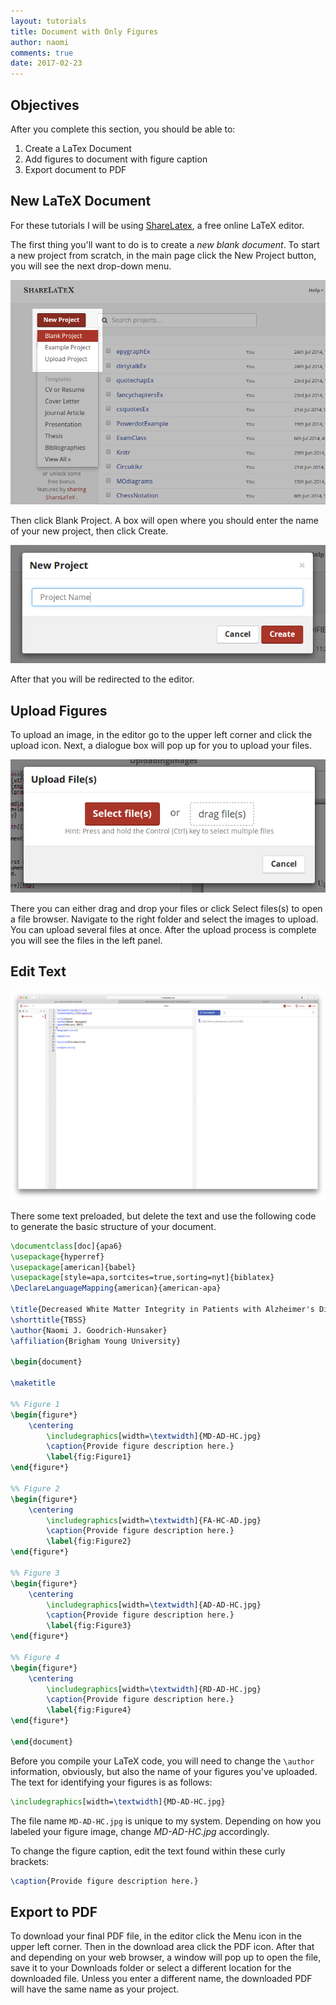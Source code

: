 ```yaml
---
layout: tutorials
title: Document with Only Figures
author: naomi
comments: true
date: 2017-02-23
---
```


## Objectives

After you complete this section, you should be able to:

1. Create a LaTex Document
2. Add figures to document with figure caption
3. Export document to PDF

## New LaTeX Document

For these tutorials I will be using [ShareLatex](http://www.sharelatex.com), a free online LaTeX editor.

The first thing you'll want to do is to create a *new blank document*. To start a new project from scratch, in the main page click the New Project button, you will see the next drop-down menu.

<img class="img-responsive" alt="" src="images/TheFirstDocumentEx4.png">

Then click Blank Project. A box will open where you should enter the name of your new project, then click Create.

<img class="img-responsive" alt="" src="images/TheFirstDocumentEx5.png">

After that you will be redirected to the editor.

## Upload Figures

To upload an image, in the editor go to the upper left corner and click the upload icon. Next, a dialogue box will pop up for you to upload your files.

<img class="img-responsive" alt="" src="images/UploadingImagesEx2.png">

There you can either drag and drop your files or click Select files(s) to open a file browser. Navigate to the right folder and select the images to upload. You can upload several files at once. After the upload process is complete you will see the files in the left panel.

## Edit Text

<img class="img-responsive" alt="" src="images/blank.png">

There some text preloaded, but delete the text and use the following code to generate the basic structure of your document.

``` latex
\documentclass[doc]{apa6}
\usepackage{hyperref}
\usepackage[american]{babel}
\usepackage[style=apa,sortcites=true,sorting=nyt]{biblatex}
\DeclareLanguageMapping{american}{american-apa}

\title{Decreased White Matter Integrity in Patients with Alzheimer's Disease}
\shorttitle{TBSS}
\author{Naomi J. Goodrich-Hunsaker}
\affiliation{Brigham Young University}

\begin{document}

\maketitle

%% Figure 1
\begin{figure*}
    \centering
        \includegraphics[width=\textwidth]{MD-AD-HC.jpg}
        \caption{Provide figure description here.}
        \label{fig:Figure1}
\end{figure*}

%% Figure 2
\begin{figure*}
    \centering
        \includegraphics[width=\textwidth]{FA-HC-AD.jpg}
        \caption{Provide figure description here.}
        \label{fig:Figure2}
\end{figure*}

%% Figure 3
\begin{figure*}
    \centering
        \includegraphics[width=\textwidth]{AD-AD-HC.jpg}
        \caption{Provide figure description here.}
        \label{fig:Figure3}
\end{figure*}

%% Figure 4
\begin{figure*}
    \centering
        \includegraphics[width=\textwidth]{RD-AD-HC.jpg}
        \caption{Provide figure description here.}
        \label{fig:Figure4}
\end{figure*}

\end{document}
```

Before you compile your LaTeX code, you will need to change the `\author` information, obviously, but also the name of your figures you've uploaded. The text for identifying your figures is as follows:

```latex
\includegraphics[width=\textwidth]{MD-AD-HC.jpg}
```

The file name `MD-AD-HC.jpg` is unique to my system. Depending on how you labeled your figure image, change *MD-AD-HC.jpg* accordingly.

To change the figure caption, edit the text found within these curly brackets:

```latex
\caption{Provide figure description here.}
```

## Export to PDF

To download your final PDF file, in the editor click the Menu icon in the upper left corner. Then in the download area click the PDF icon. After that and depending on your web browser, a window will pop up to open the file, save it to your Downloads folder or select a different location for the downloaded file. Unless you enter a different name, the downloaded PDF will have the same name as your project.
